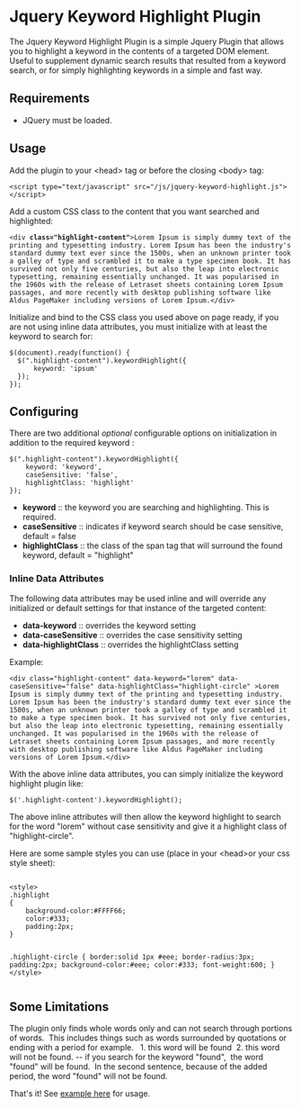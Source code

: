 <h1>Jquery Keyword Highlight Plugin</h1>

<p>The Jquery Keyword Highlight Plugin is a simple Jquery Plugin that allows you to highlight a keyword in the contents of a targeted DOM element.  Useful to supplement dynamic search results that resulted from a keyword search, or for simply highlighting keywords in a simple and fast way. </p>

<h2>Requirements</h2>
<ul>
    <li>JQuery must be loaded.</li>
</ul>

<h2>Usage</h2>
<p>Add the plugin to your &#60;head&#62; tag or before the closing &#60;body&#62; tag:</p>
<pre><code>&#60;script type="text/javascript" src="/js/jquery-keyword-highlight.js"&#62;&#60;/script&#62;
</code></pre>
<p>Add a custom CSS class to the content that you want searched and highlighted:</p>
<pre><code>&#60;div <strong>class="highlight-content"</strong>&#62;Lorem Ipsum is simply dummy text of the printing and typesetting industry. Lorem Ipsum has been the industry's standard dummy text ever since the 1500s, when an unknown printer took a galley of type and scrambled it to make a type specimen book. It has survived not only five centuries, but also the leap into electronic typesetting, remaining essentially unchanged. It was popularised in the 1960s with the release of Letraset sheets containing Lorem Ipsum passages, and more recently with desktop publishing software like Aldus PageMaker including versions of Lorem Ipsum.&#60;/div&#62;</code></pre>
<p>Initialize and bind to the CSS class you used above on page ready, if you are not using inline data attributes, you must initialize with at least the keyword to search for:</p>
<pre><code>$(document).ready(function() { 
  $(".highlight-content").keywordHighlight({
      keyword: 'ipsum'
  });
});
</code></pre>

<h2>Configuring</h2>
<p>There are two additional <i>optional</i> configurable options on initialization in addition to the required keyword :</p>
<pre><code>$(".highlight-content").keywordHighlight({
    keyword: 'keyword',
    caseSensitive: 'false',  
    highlightClass: 'highlight'
});</code></pre>
<ul>
    <li><strong>keyword</strong> :: the keyword you are searching and highlighting.  This is required.</li>
    <li><strong>caseSensitive</strong> :: indicates if keyword search should be case sensitive,  default = false</li>
    <li><strong>highlightClass</strong> :: the class of the span tag that will surround the found keyword, default = "highlight"</li>
</ul>

<h3>Inline Data Attributes</h3>
<p>The following data attributes may be used inline and will override any initialized or default settings for that instance of the targeted content:</p>
<ul>
    <li><strong>data-keyword</strong> :: overrides the keyword setting</li>
    <li><strong>data-caseSensitive</strong> :: overrides the case sensitivity setting</li>
    <li><strong>data-highlightClass</strong> :: overrides the highlightClass setting</li>
</ul>
<p>Example:</p>
<pre><code>&#60;div class="highlight-content" data-keyword="lorem" data-caseSensitive="false" data-highlightClass="highlight-circle" &#62;Lorem Ipsum is simply dummy text of the printing and typesetting industry. Lorem Ipsum has been the industry's standard dummy text ever since the 1500s, when an unknown printer took a galley of type and scrambled it to make a type specimen book. It has survived not only five centuries, but also the leap into electronic typesetting, remaining essentially unchanged. It was popularised in the 1960s with the release of Letraset sheets containing Lorem Ipsum passages, and more recently with desktop publishing software like Aldus PageMaker including versions of Lorem Ipsum.&#60;/div&#62;</code></pre>
<p>With the above inline data attributes, you can simply initialize the keyword highlight plugin like:  
<pre><code>$('.highlight-content').keywordHighlight();</pre></code>
The above inline attributes will then allow the keyword highlight to search for the word "lorem" without case sensitivity and give it a highlight class of "highlight-circle".</p>
<p>Here are some sample styles you can use (place in your &lt;head&gt;or your css style sheet):</p>
<pre><code>
&lt;style&gt;
.highlight
{
    background-color:#FFFF66;
    color:#333;
    padding:2px;
}

.highlight-circle
{
    border:solid 1px #eee;
    border-radius:3px;
    padding:2px;
    background-color:#eee;
    color:#333;
    font-weight:600;
}
&lt;/style&gt;
</pre></code>

<h2>Some Limitations</h2>

<p>The plugin only finds whole words only and can not search through portions of words. &nbsp;This includes things such as words surrounded by quotations or ending with a period for example. &nbsp;&nbsp;1. this word will be found &nbsp;2.&nbsp;this word will not be found. --&nbsp;if you search for the keyword &quot;found&quot;, &nbsp;the word &quot;found&quot; will be found. &nbsp;In the second sentence, because of the added period, the word &quot;found&quot; will not be found.</p>

<p>That's it! See <a href="http://www.ampedupdesigns.com/blog/show?bid=57">example here</a> for usage.</p>

